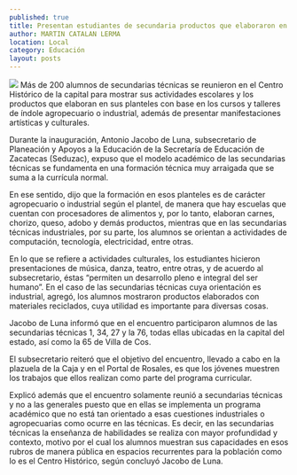 ```yaml
---
published: true
title: Presentan estudiantes de secundaria productos que elaboraron en talleres
author: MARTIN CATALAN LERMA
location: Local
category: Educación
layout: posts
---
```


![](http://i.imgur.com/oZQFwGkm.jpg)
Más de 200 alumnos de secundarias técnicas se reunieron en el Centro Histórico de la capital para mostrar sus actividades escolares y los productos que elaboran en sus planteles con base en los cursos y talleres de índole agropecuario o industrial, además de presentar manifestaciones artísticas y culturales.

Durante la inauguración, Antonio Jacobo de Luna, subsecretario de Planeación y Apoyos a la Educación de la Secretaría de Educación de Zacatecas (Seduzac), expuso que el modelo académico de las secundarias técnicas se fundamenta en una formación técnica muy arraigada que se suma a la currícula normal.

En ese sentido, dijo que la formación en esos planteles es de carácter agropecuario o industrial según el plantel, de manera que hay escuelas que cuentan con procesadores de alimentos y, por lo tanto, elaboran carnes, chorizo, queso, adobo y demás productos, mientras que en las secundarias técnicas industriales, por su parte, los alumnos se orientan a actividades de computación, tecnología, electricidad, entre otras.

En lo que se refiere a actividades culturales, los estudiantes hicieron presentaciones de música, danza, teatro, entre otras, y de acuerdo al subsecretario, éstas “permiten un desarrollo pleno e integral del ser humano”.
En el caso de las secundarias técnicas cuya orientación es industrial, agregó, los alumnos mostraron productos elaborados con materiales reciclados, cuya utilidad es importante para diversas cosas.

Jacobo de Luna informó que en el encuentro participaron alumnos de las secundarias técnicas 1, 34, 27 y la 76, todas ellas ubicadas en la capital del estado, así como la 65 de Villa de Cos.

El subsecretario reiteró que el objetivo del encuentro, llevado a cabo en la plazuela de la Caja y en el Portal de Rosales, es que los jóvenes muestren los trabajos que ellos realizan como parte del programa curricular.

Explicó además que el encuentro solamente reunió a secundarias técnicas y no a las generales puesto que en ellas se implementa un programa académico que no está tan orientado a esas cuestiones industriales o agropecuarias como ocurre en las técnicas.
Es decir, en las secundarias técnicas la enseñanza de habilidades se realiza con mayor profundidad y contexto, motivo por el cual los alumnos muestran sus capacidades en esos rubros de manera pública en espacios recurrentes para la población como lo es el Centro Histórico, según concluyó Jacobo de Luna.
